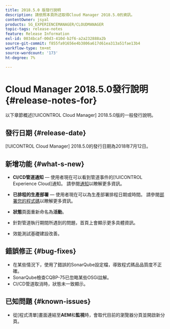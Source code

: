 ```yaml
---
title: 2018.5.0 版發行說明
description: 請依照本頁所述取得Cloud Manager 2018.5.0的資訊。
contentOwner: jsyal
products: SG_EXPERIENCEMANAGER/CLOUDMANAGER
topic-tags: release-notes
feature: Release Information
exl-id: 0034bcaf-00d3-410d-b2f6-a2a232888a2b
source-git-commit: f855fa91656e4b3806a617d61ea313a51fae13b4
workflow-type: tm+mt
source-wordcount: '173'
ht-degree: 7%

---
```


# Cloud Manager 2018.5.0發行說明 {#release-notes-for}

以下章節概述[!UICONTROL Cloud Manager] 2018.5.0版的一般發行說明。

## 發行日期 {#release-date}

[!UICONTROL Cloud Manager] 2018.5.0的發行日期為2018年7月12日。

## 新增功能 {#what-s-new}

* **CI/CD管道通知** — 使用者現在可以看到管道事件的[!UICONTROL Experience Cloud]通知。 請參閱[通知](/help/using/notifications.md)以瞭解更多資訊。

* **已排程的生產部署** — 使用者現在可以為生產部署排程日期或時間。 請參閱[部署您的程式碼](/help/using/code-deployment.md)以瞭解更多資訊。

* **狀態**&#x200B;頁面重新命名為&#x200B;**活動**。

* 針對管道執行期間所遇到的問題，首頁上會顯示更多具體資訊。
* 效能測試基礎建設改善。

## 錯誤修正 {#bug-fixes}

* 在某些情況下，使用了錯誤的SonarQube設定檔，導致程式碼品品質度不正確。
* SonarQube檢查CQBP-75已忽略某些OSGi註解。
* CI/CD管道取消時，狀態未一致顯示。

## 已知問題 {#known-issues}

* 從[程式清單]畫面連結至&#x200B;**AEM**&#x200B;和&#x200B;**監視**&#x200B;時，會取代目前的瀏覽器分頁並開啟新分頁。
